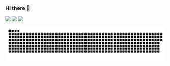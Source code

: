 ### Hi there 👋

 
<div> 
  <a href="https://instagram.com/brancmif" target="_blank"><img src="https://img.shields.io/badge/-Instagram-%23E4405F?style=for-the-badge&logo=instagram&logoColor=white" target="_blank"></a>
  <a href = "mailto: michelefagundes@icloud.com"><img src="https://img.shields.io/badge/-Gmail-%23333?style=for-the-badge&logo=gmail&logoColor=white" target="_blank"></a>
  <a href="https://www.linkedin.com/in/michelle-fagundes-9a6541138/" target="_blank"><img src="https://img.shields.io/badge/-LinkedIn-%230077B5?style=for-the-badge&logo=linkedin&logoColor=white" target="_blank"></a><br>
 
 
![Snake animation](https://github.com/brancmi/brancmi/blob/output/github-contribution-grid-snake.svg)

